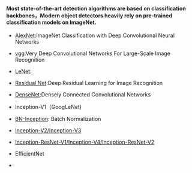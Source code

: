 #### Most state-of-the-art detection algorithms are based on classification backbones，Modern object detectors heavily rely on pre-trained classification models on ImageNet.




- [AlexNet](https://papers.nips.cc/paper/4824-imagenet-classification-with-deep-convolutional-neural-networks.pdf ):ImageNet Classification with Deep Convolutional Neural Networks    
- [vgg](https://arxiv.org/pdf/1409.1556.pdf ):Very Deep Convolutional Networks For Large-Scale Image Recognition    
- [LeNet](https://arxiv.org/pdf/1409.4842.pdf ):  
- [Residual Net](https://arxiv.org/pdf/1512.03385.pdf ):Deep Residual Learning for Image Recognition   
- [DenseNet](https://arxiv.org/pdf/1608.06993.pdf ):Densely Connected Convolutional Networks

- Inception-V1（GoogLeNet)
- [BN-Inception](https://arxiv.org/abs/1502.03167): Batch Normalization
- [Inception-V2/Inception-V3](https://arxiv.org/abs/1512.00567)
- [Inception-ResNet-V1/Inception-V4/Inception-ResNet-V2](https://arxiv.org/abs/1602.07261)
- EfficientNet
- 

